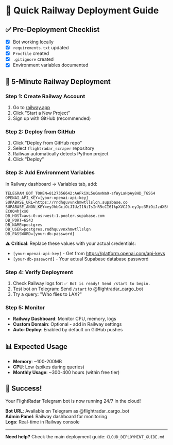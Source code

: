 # 🚂 Quick Railway Deployment Guide

## ✅ **Pre-Deployment Checklist** 
- [x] Bot working locally
- [x] `requirements.txt` updated
- [x] `Procfile` created
- [x] `.gitignore` created
- [x] Environment variables documented

## 🚀 **5-Minute Railway Deployment**

### **Step 1: Create Railway Account**
1. Go to [railway.app](https://railway.app)
2. Click "Start a New Project"
3. Sign up with GitHub (recommended)

### **Step 2: Deploy from GitHub**
1. Click "Deploy from GitHub repo"
2. Select `flightradar_scraper` repository
3. Railway automatically detects Python project
4. Click "Deploy"

### **Step 3: Add Environment Variables**
In Railway dashboard → Variables tab, add:

```
TELEGRAM_BOT_TOKEN=8127356642:AAFkiXL5uGmvNa9-sfWyLaHpAy8HD_TGSG4
OPENAI_API_KEY=[your-openai-api-key]
SUPABASE_URL=https://rndhquvvnxhmwtllslqn.supabase.co
SUPABASE_ANON_KEY=eyJhbGciOiJIUzI1NiIsInR5cCI6IkpXVCJ9.eyJpc3MiOiJzdXBhYmFzZSIsInJlZiI6InJuZGhxdXZ2bnhobXd0bGxzbHFuIiwicm9sZSI6ImFub24iLCJpYXQiOjE3MTI1MjU2NzgsImV4cCI6MjAyODEwMTY3OH0.FQOq4h7yYHf5V9VvgvZNH_REL-EC0Q4hjxs0
DB_HOST=aws-0-us-west-1.pooler.supabase.com
DB_PORT=6543
DB_NAME=postgres
DB_USER=postgres.rndhquvvnxhmwtllslqn
DB_PASSWORD=[your-db-password]
```

⚠️ **Critical**: Replace these values with your actual credentials:
- `[your-openai-api-key]` - Get from https://platform.openai.com/api-keys
- `[your-db-password]` - Your actual Supabase database password

### **Step 4: Verify Deployment** 
1. Check Railway logs for: `✅ Bot is ready! Send /start to begin.`
2. Test bot on Telegram: Send `/start` to @flightradar_cargo_bot
3. Try a query: "Who flies to LAX?"

### **Step 5: Monitor**
- **Railway Dashboard**: Monitor CPU, memory, logs
- **Custom Domain**: Optional - add in Railway settings
- **Auto-Deploy**: Enabled by default on GitHub pushes

## 📊 **Expected Usage**
- **Memory**: ~100-200MB
- **CPU**: Low (spikes during queries)
- **Monthly Usage**: ~300-400 hours (within free tier)

## 🎉 **Success!**
Your FlightRadar Telegram bot is now running 24/7 in the cloud!

**Bot URL**: Available on Telegram as @flightradar_cargo_bot  
**Admin Panel**: Railway dashboard for monitoring  
**Logs**: Real-time in Railway console  

---

**Need help?** Check the main deployment guide: `CLOUD_DEPLOYMENT_GUIDE.md`
